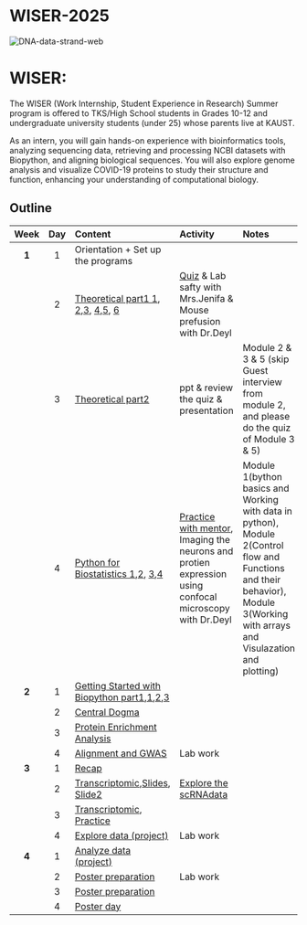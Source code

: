# WISER-2025

![DNA-data-strand-web](https://github.com/user-attachments/assets/7700c33d-3aed-477b-899e-75db501f02ff)

# WISER: 
The WISER (Work Internship, Student Experience in Research) Summer program is offered to TKS/High School students in Grades 10-12 and undergraduate university students (under 25) whose parents live at KAUST.

As an intern, you will gain hands-on experience with bioinformatics tools, analyzing sequencing data, retrieving and processing NCBI datasets with Biopython, and aligning biological sequences. You will also explore genome analysis and visualize COVID-19 proteins to study their structure and function, enhancing your understanding of computational biology.

## Outline

| Week | Day | Content | Activity | Notes |
| :---: | :---: | :--- | :--- | :--- |
| **1** | 1 | Orientation + Set up the programs |  |  |
|  | 2 | [Theoretical part1 1](https://www.youtube.com/watch?v=5MQdXjRPHmQ), [2](https://www.youtube.com/watch?v=zwibgNGe4aY),[3](https://www.youtube.com/watch?v=IePMXxQ-KWY), [4](https://www.youtube.com/watch?v=FNynz6Q12Bw),[5](https://www.youtube.com/watch?v=K1xnYFCZ9Yg), [6](https://www.youtube.com/watch?v=6tw_JVz_IEc) | [Quiz]() & Lab safty with Mrs.Jenifa & Mouse prefusion with Dr.Deyl |  |
|  | 3 | [Theoretical part2](https://www.coursera.org/learn/genetics-evolution/lecture/OCKVK/what-is-evolution-g) | ppt & review the quiz & presentation | Module 2 & 3 & 5 (skip Guest interview from module 2, and please do the quiz of Module 3 & 5)|
|  | 4 | [Python for Biostatistics 1](https://www.coursera.org/learn/introduction-python-scientific-computing/home/module/1),[2](https://drive.google.com/file/d/1WgI_aBCCqxiACYKSHhSfhOea2uVwmxfj/view?usp=sharing), [3](https://drive.google.com/file/d/1KnStUAtFeMfoA1VFmMFEGzO2fro5ByaF/view?usp=sharing),[4](https://drive.google.com/file/d/1Ue13OrVRrcOdZA8Pr1np67ojx4YN-RWv/view?usp=sharing) | [Practice with mentor](https://drive.google.com/file/d/1W3E2Jpd7cnxrqlcAZ5NIPOIAmb1uPKIq/view?usp=drive_link), Imaging the neurons and protien expression using confocal microscopy with Dr.Deyl | Module 1(bython basics and Working with data in python), Module 2(Control flow and Functions and their behavior), Module 3(Working with arrays and Visulazation and plotting)  |
| **2** | 1 | [Getting Started with Biopython part1](https://drive.google.com/file/d/1KgW-qeA0Id8QoMQYoHui5ZHKrBhqz6Kq/view?usp=sharing),[1](https://david-boo.github.io/biopython-tutorial-first/),[2](https://drive.google.com/file/d/1Sn-u3DTfi_prjXp8fxKGiPPMZsx0okof/view?usp=sharing),[3](https://drive.google.com/file/d/1z27F1s20YBj4XhHbKxDXQa56Pevieg3J/view?usp=sharing) |  |  |
|  | 2 | [Central Dogma](https://drive.google.com/file/d/1JT8mmurmd0GT3pbg4vy7UNxRZb5Po_-A/view?usp=sharing) |  |  |
|  | 3 | [Protein Enrichment Analysis](https://colab.research.google.com/drive/1XZ58scoQagn9pypxyasSZSdAUsa9wP8O?usp=sharing) |  |  |
|  | 4 | [Alignment and GWAS]() | Lab work |  |
| **3** | 1 | [Recap]() |  |  |
|  | 2 | [Transcriptomic](https://support.parsebiosciences.com/hc/en-us/articles/360052794312-Scanpy-Tutorial-65k-PBMCs),[Slides](https://drive.google.com/file/d/1CMBdAAJ1kucHBEdegt3BZd7NCu9bLgnO/view?usp=sharing), [Slide2](https://docs.google.com/presentation/d/1QoR7yWVhWUaZlY2Guw_w9S5b5xlkv03h/edit?usp=sharing&ouid=116081952757538862361&rtpof=true&sd=true) | [Explore the scRNAdata](https://drive.google.com/file/d/1f20tlrhXemoak0a3SInA7hXO0rCf2OFK/view?usp=sharing) |  | 
|  | 3 | [Transcriptomic](https://drive.google.com/file/d/1sw5Knh8dk5BVVpIDnj_VWVKaQu8DbC-z/view?usp=sharing), [Practice](https://drive.google.com/file/d/1PVEBIhyT2LXLjqYr111yXL6Ua2DfZ4Ub/view?usp=sharing) |  |  |
|  | 4 | [Explore data (project)]() | Lab work |  |
| **4** | 1 | [Analyze data (project)]() |  |  |
|  | 2 | [Poster preparation]() | Lab work |  |
|  | 3 | [Poster preparation]() |  |  |
|  | 4 | [Poster day]() |  |  |

